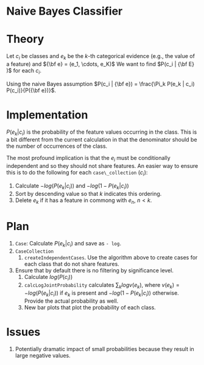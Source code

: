# Naive Bayes Classifier

# Theory

Let $c_i$ be classes and $e_k$ be the $k$-th categorical evidence (e.g., the value of a feature)
and ${\bf e} = (e_1, \cdots, e_K)$
We want to find $P(c_i | {\bf E} )$ for each
$c_i$.

Using the naive Bayes assumption
$P(c_i | {\bf e}) = \frac{\Pi_k P(e_k | c_i) P(c_i)}{P({\bf e})}$.

# Implementation
$P(e_k | c_i)$ is the probability of the feature values occurring in the class.
This is a bit different from the current calculation in that the denominator should be the number of occurrences of the class.

The most profound implication is that the $e_i$ must be conditionally independent and so they should not share features.
An easier way to ensure this is to do the following for each ``case\_collection`` ($c_i$):
1. Calculate $- log(P(e_k | c_i))$ and $- log \left( 1 - P(e_k | c_i) \right)$
1. Sort by descending value so that $k$ indicates this ordering.
1. Delete $e_k$ if it has a feature in commong
with $e_n$, $n < k$.

# Plan
1. ``Case``: Calculate $P(e_k | c_i)$ and save as ``- log``.
1. ``CaseCollection``
   1. ``createIndependentCases``. Use the algorithm above to create cases for each class that do not share features.
1. Ensure that by default there is no filtering by significance level. 
   1. Calculate $log ( P(c_i))$
   1. ``calcLogJointProbability`` calculates
   $\sum_k log v(e_k)$, where $v(e_k) = -log (P(e_k | c_i))$ if $e_k$ is present and $-log (1 - P(e_k | c_i))$ otherwise.
   Provide the actual probability as well.
   1. New bar plots that plot the probability of each class.
   
# Issues
1. Potentially dramatic impact of small probabilities because they result in large negative values.